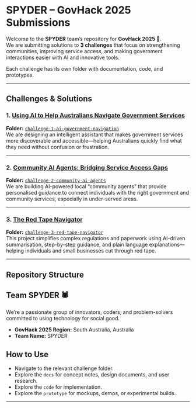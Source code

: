 # SPYDER – GovHack 2025 Submissions

Welcome to the **SPYDER** team’s repository for **GovHack 2025** 🚀.  
We are submitting solutions to **3 challenges** that focus on strengthening communities, improving service access, and making government interactions easier with AI and innovative tools.  

Each challenge has its own folder with documentation, code, and prototypes.

---

## Challenges & Solutions

### 1. [Using AI to Help Australians Navigate Government Services](https://hackerspace.govhack.org/challenges/using_ai_to_help_australians_navigate_government_services)
**Folder:** [`challenge-1-ai-government-navigation`](./challenge-1-ai-government-navigation)  
We are designing an intelligent assistant that makes government services more discoverable and accessible—helping Australians quickly find what they need without confusion or frustration.

---

### 2. [Community AI Agents: Bridging Service Access Gaps](https://hackerspace.govhack.org/challenges/community_ai_agents_bridging_service_access_gaps)
**Folder:** [`challenge-2-community-ai-agents`](./challenge-2-community-ai-agents)  
We are building AI-powered local “community agents” that provide personalised guidance to connect individuals with the right government and community services, especially in under-served areas.

---

### 3. [The Red Tape Navigator](https://hackerspace.govhack.org/challenges/the_red_tape_navigator)
**Folder:** [`challenge-3-red-tape-navigator`](./challenge-3-red-tape-navigator)  
This project simplifies complex regulations and paperwork using AI-driven summarisation, step-by-step guidance, and plain language explanations—helping individuals and small businesses cut through red tape.

---

## Repository Structure

## Team SPYDER 🕷️
We’re a passionate group of innovators, coders, and problem-solvers committed to using technology for social good.  

- **GovHack 2025 Region:** South Australia, Australia  
- **Team Name:** SPYDER  


## How to Use
- Navigate to the relevant challenge folder.  
- Explore the `docs` for concept notes, design documents, and user research.  
- Explore the `code` for implementation.  
- Explore the `prototype` for mockups, demos, or experimental builds.  

---
